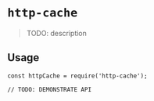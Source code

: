 # `http-cache`

> TODO: description

## Usage

```
const httpCache = require('http-cache');

// TODO: DEMONSTRATE API
```
